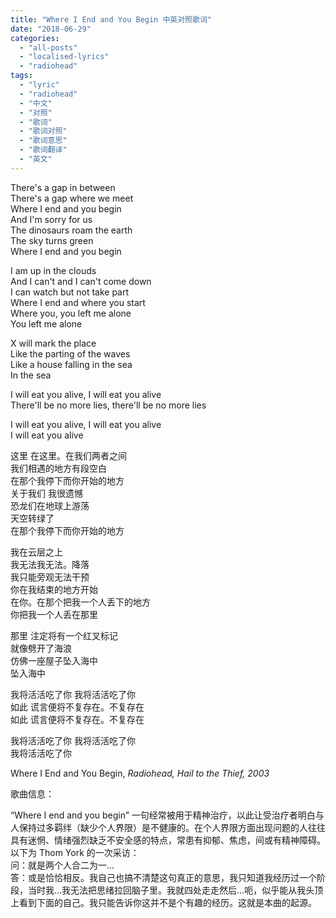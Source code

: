 ```yaml
---
title: "Where I End and You Begin 中英对照歌词"
date: "2018-06-29"
categories: 
  - "all-posts"
  - "localised-lyrics"
  - "radiohead"
tags: 
  - "lyric"
  - "radiohead"
  - "中文"
  - "对照"
  - "歌词"
  - "歌词对照"
  - "歌词意思"
  - "歌词翻译"
  - "英文"
---
```


There's a gap in between  
There's a gap where we meet  
Where I end and you begin  
And I'm sorry for us  
The dinosaurs roam the earth  
The sky turns green  
Where I end and you begin

I am up in the clouds  
And I can't and I can't come down  
I can watch but not take part  
Where I end and where you start  
Where you, you left me alone  
You left me alone

X will mark the place  
Like the parting of the waves  
Like a house falling in the sea  
In the sea

I will eat you alive, I will eat you alive  
There'll be no more lies, there'll be no more lies  
  
I will eat you alive, I will eat you alive  
I will eat you alive

这里 在这里。在我们两者之间  
我们相遇的地方有段空白  
在那个我停下而你开始的地方  
关于我们 我很遗憾  
恐龙们在地球上游荡  
天空转绿了  
在那个我停下而你开始的地方

我在云层之上  
我无法我无法。降落  
我只能旁观无法干预  
你在我结束的地方开始  
在你。在那个把我一个人丢下的地方  
你把我一个人丢在那里

那里 注定将有一个红叉标记  
就像劈开了海浪  
仿佛一座屋子坠入海中  
坠入海中

我将活活吃了你 我将活活吃了你  
如此 谎言便将不复存在。不复存在  
如此 谎言便将不复存在。不复存在

我将活活吃了你 我将活活吃了你  
我将活活吃了你

Where I End and You Begin, *Radiohead, Hail to the Thief, 2003*

歌曲信息：

“Where I end and you begin” 一句经常被用于精神治疗，以此让受治疗者明白与人保持过多羁绊（缺少个人界限）是不健康的。在个人界限方面出现问题的人往往具有迷惘、情绪强烈缺乏不安全感的特点，常患有抑郁、焦虑，间或有精神障碍。  
以下为 Thom York 的一次采访：  
问：就是两个人合二为一…  
答：或是恰恰相反。我自己也搞不清楚这句真正的意思，我只知道我经历过一个阶段，当时我…我无法把思绪拉回脑子里。我就四处走走然后…呃，似乎能从我头顶上看到下面的自己。我只能告诉你这并不是个有趣的经历。这就是本曲的起源。
